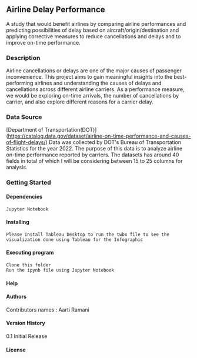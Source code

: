 ## Airline Delay Performance
A study that would benefit airlines by comparing airline performances and predicting possibilities of delay based on aircraft/origin/destination and applying corrective measures
to reduce cancellations and delays and to improve on-time performance.

### Description
Airline cancellations or delays are one of the major causes of passenger inconvenience. This project aims to gain meaningful insights into the best-performing airlines 
and understanding the causes of delays and cancellations across different airline carriers. As a performance measure, we would be exploring on-time arrivals, 
the number of cancellations by carrier, and also explore different reasons for a carrier delay.  

### Data Source 
[Department of Transportation(DOT)] (https://catalog.data.gov/dataset/airline-on-time-performance-and-causes-of-flight-delays/)
Data was collected by DOT's Bureau of Transportation Statistics for the year 2022. The purpose of this data is to analyze airline on-time performance reported by carriers. 
The datasets has around 40 fields in total of which I will be considering between 15 to 25 columns for analysis.

### Getting Started
  #### Dependencies
    Jupyter Notebook
  #### Installing
    Please install Tableau Desktop to run the twbx file to see the visualization done using Tableau for the Infographic
  #### Executing program
    Clone this folder
    Run the ipynb file using Jupyter Notebook
  #### Help
  #### Authors
  Contributors names : Aarti Ramani
  #### Version History
  0.1 Initial Release
  #### License

